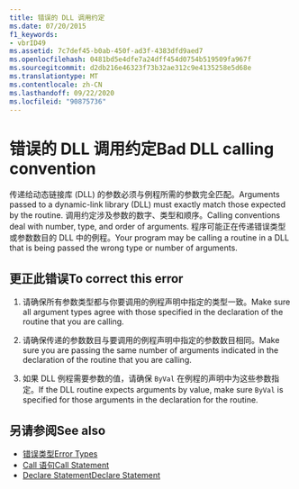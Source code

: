 ```yaml
---
title: 错误的 DLL 调用约定
ms.date: 07/20/2015
f1_keywords:
- vbrID49
ms.assetid: 7c7def45-b0ab-450f-ad3f-4383dfd9aed7
ms.openlocfilehash: 0481bd5e4dfe7a24dff454d0754b519509fa967f
ms.sourcegitcommit: d2db216e46323f73b32ae312c9e4135258e5d68e
ms.translationtype: MT
ms.contentlocale: zh-CN
ms.lasthandoff: 09/22/2020
ms.locfileid: "90875736"
---
```

# <a name="bad-dll-calling-convention"></a><span data-ttu-id="30b42-102">错误的 DLL 调用约定</span><span class="sxs-lookup"><span data-stu-id="30b42-102">Bad DLL calling convention</span></span>

<span data-ttu-id="30b42-103">传递给动态链接库 (DLL) 的参数必须与例程所需的参数完全匹配。</span><span class="sxs-lookup"><span data-stu-id="30b42-103">Arguments passed to a dynamic-link library (DLL) must exactly match those expected by the routine.</span></span> <span data-ttu-id="30b42-104">调用约定涉及参数的数字、类型和顺序。</span><span class="sxs-lookup"><span data-stu-id="30b42-104">Calling conventions deal with number, type, and order of arguments.</span></span> <span data-ttu-id="30b42-105">程序可能正在传递错误类型或参数数目的 DLL 中的例程。</span><span class="sxs-lookup"><span data-stu-id="30b42-105">Your program may be calling a routine in a DLL that is being passed the wrong type or number of arguments.</span></span>  
  
## <a name="to-correct-this-error"></a><span data-ttu-id="30b42-106">更正此错误</span><span class="sxs-lookup"><span data-stu-id="30b42-106">To correct this error</span></span>  
  
1. <span data-ttu-id="30b42-107">请确保所有参数类型都与你要调用的例程声明中指定的类型一致。</span><span class="sxs-lookup"><span data-stu-id="30b42-107">Make sure all argument types agree with those specified in the declaration of the routine that you are calling.</span></span>  
  
2. <span data-ttu-id="30b42-108">请确保传递的参数数目与要调用的例程声明中指定的参数数目相同。</span><span class="sxs-lookup"><span data-stu-id="30b42-108">Make sure you are passing the same number of arguments indicated in the declaration of the routine that you are calling.</span></span>  
  
3. <span data-ttu-id="30b42-109">如果 DLL 例程需要参数的值，请确保 `ByVal` 在例程的声明中为这些参数指定。</span><span class="sxs-lookup"><span data-stu-id="30b42-109">If the DLL routine expects arguments by value, make sure `ByVal` is specified for those arguments in the declaration for the routine.</span></span>  
  
## <a name="see-also"></a><span data-ttu-id="30b42-110">另请参阅</span><span class="sxs-lookup"><span data-stu-id="30b42-110">See also</span></span>

- [<span data-ttu-id="30b42-111">错误类型</span><span class="sxs-lookup"><span data-stu-id="30b42-111">Error Types</span></span>](../../programming-guide/language-features/error-types.md)
- [<span data-ttu-id="30b42-112">Call 语句</span><span class="sxs-lookup"><span data-stu-id="30b42-112">Call Statement</span></span>](../statements/call-statement.md)
- [<span data-ttu-id="30b42-113">Declare Statement</span><span class="sxs-lookup"><span data-stu-id="30b42-113">Declare Statement</span></span>](../statements/declare-statement.md)
